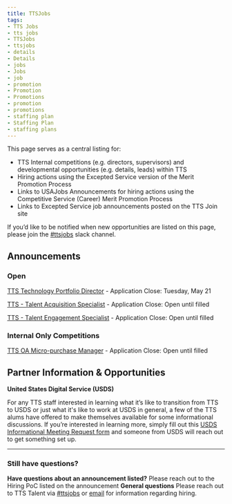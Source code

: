 ```yaml
---
title: TTSJobs
tags:
- TTS Jobs
- tts jobs
- TTSJobs
- ttsjobs
- details
- Details
- jobs 
- Jobs
- job
- promotion
- Promotion
- Promotions
- promotion
- promotions
- staffing plan
- Staffing Plan
- staffing plans
---
```


This page serves as a central listing for:

- TTS Internal competitions (e.g. directors, supervisors) and developmental opportunities (e.g. details, leads) within TTS
- Hiring actions using the Excepted Service version of the Merit Promotion Process
- Links to USAJobs Announcements for hiring actions using the Competitive Service (Career) Merit Promotion Process
- Links to Excepted Service job announcements posted on the TTS Join site

If you’d like to be notified when new opportunities are listed on this page, please join the [#ttsjobs](https://gsa-tts.slack.com/messages/ttsjobs/) slack channel.

## Announcements

### Open

[TTS Technology Portfolio Director](https://docs.google.com/document/d/1YO-qi9R2kI_K3UlX_KjEiRB0ejlaoqCL8d-mfS8VkNQ/edit) - Application Close: Tuesday, May 21

[TTS - Talent Acquisition Specialist](https://docs.google.com/document/d/17UHj_GoyStXRMTzovkXVR_DDm4Nu4kHxQhV44SNbmDM/edit?usp=sharing) - Application Close: Open until filled

[TTS - Talent Engagement Specialist](https://docs.google.com/document/d/1H9CNaf4jm3KQB6TmXJgyGAJBta5XX8PuvzYqYfY02PU/edit?usp=sharing) - Application Close: Open until filled

### Internal Only Competitions

[TTS OA Micro-purchase Manager](https://docs.google.com/document/d/1f6Yn8ttzkuTd0_7EzdGHVqAbyzFzaBcJfqO6nUQcD5c/edit?usp=sharing) - Application Close: Open until filled


## Partner Information & Opportunities

**United States Digital Service (USDS)**

For any TTS staff interested in learning what it’s like to transition from TTS to USDS or just what it's like to work at USDS in general, a few of the TTS alums have offered to make themselves available for some informational discussions. If you’re interested in learning more, simply fill out this [USDS Informational Meeting Request form](https://docs.google.com/forms/d/e/1FAIpQLSfzbkhF6ahHv8-mu3BOpl6l7qg_kVyHuGUpDMcA-cPW60BfoQ/viewform?usp=sf_link) and someone from USDS will reach out to get something set up.

--------------------------------------------------------------------------------

### Still have questions?

**Have questions about an announcement listed?** Please reach out to the Hiring PoC listed on the announcement
**General questions** Please reach out to TTS Talent via [#ttsjobs](https://gsa-tts.slack.com/messages/ttsjobs/) or [email](mailto:tts-talentteam@gsa.gov) for information regarding hiring.

